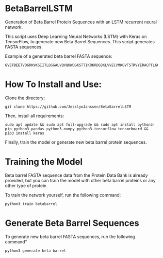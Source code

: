 # BetaBarrelLSTM
Generation of Beta Barrel Protein Sequences with an LSTM recurrent neural network. 

This script uses Deep Learning Neural Networks (LSTM) with Keras on TensorFlow, to generate new Beta Barrel Sequences. This script generates FASTA sequences.

Example of a generated beta barrel FASTA sequence:
```
GVEFDEETVDGRKVKSIITLDGGALVQVQKWDGKSTTIKRKRDGDKLVVECVMKGVTSTRVYERACPTLGGVGNQTTVDNGPDNSGGGDNVNGVAVGFVVVVPGGGTVGSTVGGGVISGVGGVTVDVTTIRVNIVVGRSVGTVVVDTTTVGTTIDSGDTNTVDGDDGTVTKAGGVRVDVVNFVGVGEGVNVPSLLVDKNVVIVRGTDGVNPGVRSYDG
```

# How To Install and Use:
Clone the directory:
```
git clone https://github.com/JesslynJanssen/BetaBarrelLSTM
```
Then, install all requirements:
```
sudo apt update && sudo apt full-upgrade && sudo apt install python3-pip python3-pandas python3-numpy python3-tensorflow tensorboard && pip3 install keras
```
Finally, train the model or generate new beta barrel protein sequences. 

# Training the Model
Beta barrel FASTA sequence data from the Protein Data Bank is already provided, but you can train the model with other beta barrel proteins or any other type of protein. 

To train the network yourself, run the following command:
```
python3 train betabarrel
```

# Generate Beta Barrel Sequences 
To generate new beta barrel FASTA sequences, run the following command"
```
python3 generate beta barrel 
```
